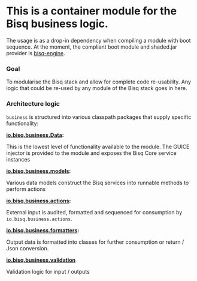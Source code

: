 # This is a container module for the Bisq business logic. 

The usage is as a drop-in dependency when compiling a module with boot sequence. At the moment, the compliant boot module and shaded.jar provider is [bisq-engine](https://github.com/citkane/bisq-engine).

### Goal

To modularise the Bisq stack and allow for complete code re-usability. Any logic that could be re-used by any module of the Bisq stack goes in here.
 

### Architecture logic

`business` is structured into various classpath packages that supply specific functionality:

**[io.bisq.business.Data](https://github.com/citkane/bisq-business/blob/master/business/src/main/java/io/bisq/business/Data.java):**

This is the lowest level of functionality available to the module. The GUICE injector is provided to the module and exposes the Bisq Core service instances


**[io.bisq.business.models](https://github.com/citkane/bisq-business/tree/master/business/src/main/java/io/bisq/business/models):**

Various data models construct the Bisq services into runnable methods to perform actions


**[io.bisq.business.actions](https://github.com/citkane/bisq-business/tree/master/business/src/main/java/io/bisq/business/actions):**

External input is audited, formatted and sequenced for consumption by `io.bisq.business.actions`.


**[io.bisq.business.formatters](https://github.com/citkane/bisq-business/tree/master/business/src/main/java/io/bisq/business/formatters):**

Output data is formatted into classes for further consumption or return / Json conversion.


**[io.bisq.business.validation](https://github.com/citkane/bisq-business/tree/master/business/src/main/java/io/bisq/business/validation)**

Validation logic for input / outputs

